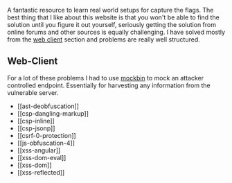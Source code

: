 A fantastic resource to learn real world setups for capture the flags.
The best thing that I like about this website is that you won't be able to find the solution until you figure it out yourself, seriously getting the solution from online forums and other sources is equally challenging.
I have solved mostly from the [web client](https://www.root-me.org/en/Challenges/Web-Client/) section and problems are really well structured.

## Web-Client
For a lot of these problems I had to use [mockbin](https://mockbin.io/) to mock an attacker controlled endpoint. Essentially for harvesting any information from the vulnerable server.
- [[ast-deobfuscation]]
- [[csp-dangling-markup]]
- [[csp-inline]]
- [[csp-jsonp]]
- [[csrf-0-protection]]
- [[js-obfuscation-4]]
- [[xss-angular]]
- [[xss-dom-eval]]
- [[xss-dom]]
- [[xss-reflected]]

